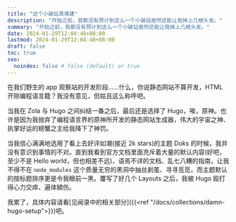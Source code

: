 ```yaml
---
title: "这个小破站真难建"
description: "开始之前，我都没有预计到这么一个小破站居然还能让我掉上几根头发。"
summary: "开始之前，我都没有预计到这么一个小破站居然还能让我掉上几根头发。"
date: 2024-01-29T12:04:48+08:00
lastmod: 2024-01-29T12:04:48+08:00
draft: false
toc: true
seo:
  noindex: false # false (default) or true
---
```


在我们野生的 app 观察站的开发阶段……什么，你说静态网站不算开发，HTML 开除编程语言籍？我没有意见，但姑且这么称呼吧。

当我在 Zola 与 Hugo 之间纠结一番之后，最后还是选择了 Hugo，唉，原神。也许是因为我抛弃了编程语言界的原神所开发的静态网站生成器，伟大的宇宙之神、执掌好运的螃蟹之主给我降下了神罚。

当我信心满满地选用了看上去好评如潮(接近 2k stars)的主题 Doks 的时候，我并没有意识到事情的不对。直到我看到官方文档里面充斥着大量的默认内容(好吧，至少不是 Hello world，但也相差不远)，语焉不详的文档、乱七八糟的指南，让我不得不在 `node_modules` 这个质量无穷的黑洞中抽丝剥茧、寻寻觅觅，而主题默认的按标题排序更是令我眼前一黑。覆写了好几个 Layouts 之后，我被 Hugo 殴打得心力交瘁、遍体鳞伤。

我累了，具体内容请看[见闻录中的相关部分]({{<ref "/docs/collections/damn-hugo-setup">}})吧。
